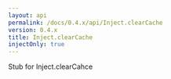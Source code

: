 ```yaml
---
layout: api
permalink: /docs/0.4.x/api/Inject.clearCache
version: 0.4.x
title: Inject.clearCache
injectOnly: true
---
```

Stub for Inject.clearCahce